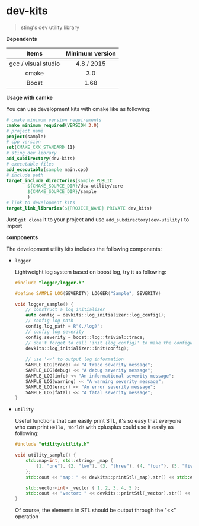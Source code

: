 # dev-kits
>  sting's dev utility library

**Dependents**

|        Items        | Minimum version |
| :-----------------: | :-------------: |
| gcc / visual studio |   4.8 / 2015    |
|        cmake        |       3.0       |
|        Boost        |      1.68       |

**Usage with camke**

You can use development kits with cmake like as following:

```cmake
# cmake minimum version requirements
cmake_minimum_required(VERSION 3.0)
# project name
project(sample)
# cpp version
set(CMAKE_CXX_STANDARD 11)
# sting_dev library
add_subdirectory(dev-kits)
# executable files
add_executable(sample main.cpp)
# include path
target_include_directories(sample PUBLIC
        ${CMAKE_SOURCE_DIR}/dev-utility/core
        ${CMAKE_SOURCE_DIR}/sample
        )
# link to development kits
target_link_libraries(${PROJECT_NAME} PRIVATE dev_kits)
```

Just `git clone` it to your project and use `add_subdirectory(dev-utility)` to import

**components**

The development utility kits includes the following components:

- `logger`

  Lightweight log system based on boost log, try it as following:

  ```c++
  #include "logger/logger.h"
  
  #define SAMPLE_LOG(SEVERITY) LOGGER("Sample", SEVERITY)
  
  void logger_sample() {
      // construct a log_initializer
      auto config = devkits::log_initializer::log_config();
      // config log path
      config.log_path = R"(./log)";
      // config log severity
      config.severity = boost::log::trivial::trace;
      // don't forget to call 'init (log_config)' to make the configuration available
      devkits::log_initializer::init(config);
      
      // use '<<' to output log information
      SAMPLE_LOG(trace) << "A trace severity message";
      SAMPLE_LOG(debug) << "A debug severity message";
      SAMPLE_LOG(info) << "An informational severity message";
      SAMPLE_LOG(warning) << "A warning severity message";
      SAMPLE_LOG(error) << "An error severity message";
      SAMPLE_LOG(fatal) << "A fatal severity message";
  }
  ```

- `utility`

  Useful functions that can easily print STL, it's so easy that everyone who can print `Hello, World!` with cplusplus could use it easily as following:
  
  ```c++
  #include "utility/utility.h"
  
  void utility_sample() {
      std::map<int, std::string> _map {
          {1, "one"}, {2, "two"}, {3, "three"}, {4, "four"}, {5, "five"}
      };
      std::cout << "map: " << devkits::printStl(_map).str() << std::endl;
  
      std::vector<int> _vector { 1, 2, 3, 4, 5 };
      std::cout << "vector: " << devkits::printStl(_vector).str() << std::endl;
  }
  ```
  
  Of course, the elements in STL should be output through the "<<" operation
